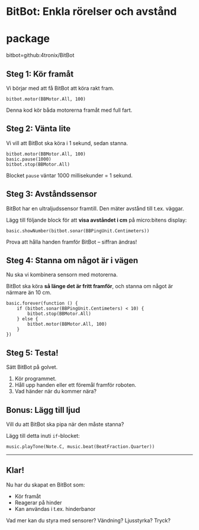 # BitBot: Enkla rörelser och avstånd

# package
bitbot=github:4tronix/BitBot

## Steg 1: Kör framåt

Vi börjar med att få BitBot att köra rakt fram.

```blocks
bitbot.motor(BBMotor.All, 100)
```

Denna kod kör båda motorerna framåt med full fart.

## Steg 2: Vänta lite

Vi vill att BitBot ska köra i 1 sekund, sedan stanna.

```blocks
bitbot.motor(BBMotor.All, 100)
basic.pause(1000)
bitbot.stop(BBMotor.All)
```

Blocket `pause` väntar 1000 millisekunder = 1 sekund.

## Steg 3: Avståndssensor

BitBot har en ultraljudssensor framtill. Den mäter avstånd till t.ex. väggar.

Lägg till följande block för att **visa avståndet i cm** på micro:bitens display:

```blocks
basic.showNumber(bitbot.sonar(BBPingUnit.Centimeters))
```

Prova att hålla handen framför BitBot – siffran ändras!

## Steg 4: Stanna om något är i vägen

Nu ska vi kombinera sensorn med motorerna.

BitBot ska köra **så länge det är fritt framför**, och stanna om något är närmare än 10 cm.

```blocks
basic.forever(function () {
    if (bitbot.sonar(BBPingUnit.Centimeters) < 10) {
        bitbot.stop(BBMotor.All)
    } else {
        bitbot.motor(BBMotor.All, 100)
    }
})
```

## Steg 5: Testa!

Sätt BitBot på golvet.

1. Kör programmet.
2. Håll upp handen eller ett föremål framför roboten.
3. Vad händer när du kommer nära?

## Bonus: Lägg till ljud

Vill du att BitBot ska pipa när den måste stanna?

Lägg till detta inuti `if`-blocket:

```blocks
music.playTone(Note.C, music.beat(BeatFraction.Quarter))
```

---

## Klar!

Nu har du skapat en BitBot som:
- Kör framåt
- Reagerar på hinder
- Kan användas i t.ex. hinderbanor

Vad mer kan du styra med sensorer? Vändning? Ljusstyrka? Tryck?

